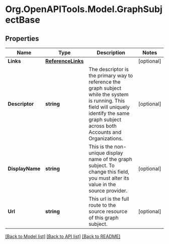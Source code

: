 # Org.OpenAPITools.Model.GraphSubjectBase

## Properties

Name | Type | Description | Notes
------------ | ------------- | ------------- | -------------
**Links** | [**ReferenceLinks**](ReferenceLinks.md) |  | [optional] 
**Descriptor** | **string** | The descriptor is the primary way to reference the graph subject while the system is running. This field will uniquely identify the same graph subject across both Accounts and Organizations. | [optional] 
**DisplayName** | **string** | This is the non-unique display name of the graph subject. To change this field, you must alter its value in the source provider. | [optional] 
**Url** | **string** | This url is the full route to the source resource of this graph subject. | [optional] 

[[Back to Model list]](../README.md#documentation-for-models) [[Back to API list]](../README.md#documentation-for-api-endpoints) [[Back to README]](../README.md)

